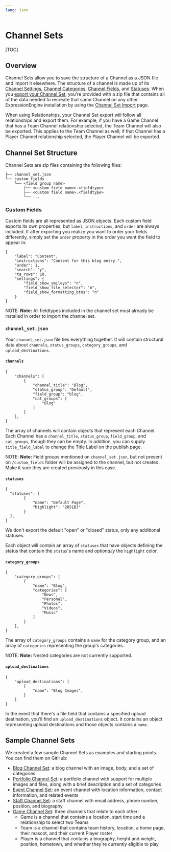 ```yaml
---
lang: json
---
```


<!--
    This source file is part of the open source project
    ExpressionEngine User Guide (https://github.com/ExpressionEngine/ExpressionEngine-User-Guide)

    @link      https://expressionengine.com/
    @copyright Copyright (c) 2003-2020, Packet Tide, LLC (https://packettide.com)
    @license   https://expressionengine.com/license Licensed under Apache License, Version 2.0
-->

# Channel Sets

[TOC]

## Overview

Channel Sets allow you to save the structure of a Channel as a JSON file and import it elsewhere. The structure of a channel is made up of its [Channel Settings](control-panel/channels.md#settings-tab), [Channel Categories](control-panel/channels.md#categories-tab), [Channel Fields](control-panel/channels.md#fields-tab), and [Statuses](control-panel/channels.md#statuses-tab). When you [export your Channel Set](control-panel/channels.md), you're provided with a zip file that contains all of the data needed to recreate that same Channel on any other ExpressionEngine installation by using the [Channel Set Import](control-panel/channels.md#channel-set-import) page.

When using Relationships, your Channel Set export will follow all relationships and export them. For example, if you have a Game Channel that has a Team Channel relationship selected, the Team Channel will also be exported. This applies to the Team Channel as well; if that Channel has a Player Channel relationship selected, the Player Channel will be exported.

## Channel Set Structure

Channel Sets are zip files containing the following files:

    ├── channel_set.json
    └── custom_fields
        └── <field group name>
            ├── <custom field name>.<fieldtype>
            ├── <custom field name>.<fieldtype>
            └── ...

### Custom Fields

Custom fields are all represented as JSON objects. Each custom field exports its own properties, but `label`, `instructions`, and `order` are always included. If after exporting you realize you want to order your fields differently, simply set the `order` property in the order you want the field to appear in:

    {
        "label": "Content",
        "instructions": "Content for this blog entry.",
        "order": 1,
        "search": "y",
        "ta_rows": 10,
        "settings": {
            "field_show_smileys": "n",
            "field_show_file_selector": "n",
            "field_show_formatting_btns": "n"
        }
    }

NOTE: **Note:** All fieldtypes included in the channel set must already be installed in order to import the channel set.

### `channel_set.json`

Your `channel_set.json` file ties everything together. It will contain structural data about `channels`, `status_groups`, `category_groups`, and `upload_destinations`.

#### `channels`

    {
        "channels": [
            {
                "channel_title": "Blog",
                "status_group": "Default",
                "field_group": "blog",
                "cat_groups": [
                    "Blog"
                ]
            }
        ],
    }

The array of channels will contain objects that represent each Channel. Each Channel has a `channel_title`, `status_group`, `field_group`, and `cat_groups`, though they can be empty. In addition, you can supply `title_field_label` to change the Title Label on the publish page.

NOTE: **Note:** Field groups mentioned on `channel_set.json`, but not present on `/custom_fields` folder will be assigned to the channel, but not created. Make it sure they are created previously in this case.

#### `statuses`

    {
      "statuses": [
            {
                "name": "Default Page",
                "highlight": "2051B3"
            }
      ],
    }

We don't export the default "open" or "closed" status, only any additional statuses.

Each object will contain an array of `statuses` that have objects defining the status that contain the `status`'s name and _optionally_ the `highlight` color.

#### `category_groups`

    {
        "category_groups": [
            {
                "name": "Blog",
                "categories": [
                    "News",
                    "Personal",
                    "Photos",
                    "Videos",
                    "Music"
                ]
            }
        ],
    }

The array of `category_groups` contains a `name` for the category group, and an array of `categories` representing the group's categories.

NOTE: **Note:** Nested categories are not currently supported.

#### `upload_destinations`

    {
        "upload_destinations": [
            {
                "name": "Blog Images",
            }
        ]
    }

In the event that there's a file field that contains a specified upload destination, you'll find an `upload_destinations` object. It contains an object representing upload destinations and those objects contains a `name`.

## Sample Channel Sets

We created a few sample Channel Sets as examples and starting points. You can find them on GitHub:

- [Blog Channel Set](https://github.com/EllisLab/channel-set-blog): a blog channel with an image, body, and a set of categories
- [Portfolio Channel Set](https://github.com/EllisLab/channel-set-portfolio): a portfolio channel with support for multiple images and files, along with a brief description and a set of categories
- [Event Channel Set](https://github.com/EllisLab/channel-set-event): an event channel with location information, contact information, and related events
- [Staff Channel Set](https://github.com/EllisLab/channel-set-staff): a staff channel with email address, phone number, position, and biography
- [Game Channel Set](https://github.com/EllisLab/channel-set-game): three channels that relate to each other:
  - Game is a channel that contains a location, start time and a relationship to select two Teams
  - Team is a channel that contains team history, location, a home page, their mascot, and their current Player roster
  - Player is a channel that contains a biography, height and weight, position, hometown, and whether they're currently eligible to play

